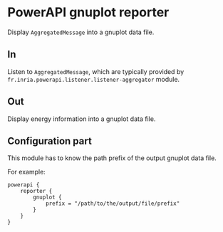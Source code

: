 # PowerAPI gnuplot reporter

Display `AggregatedMessage` into a gnuplot data file.

## In

Listen to `AggregatedMessage`, which are typically provided by `fr.inria.powerapi.listener.listener-aggregator` module.

## Out

Display energy information into a gnuplot data file.

## Configuration part

This module has to know the path prefix of the output gnuplot data file.

For example:
```
powerapi {
	reporter {
		gnuplot {
			prefix = "/path/to/the/output/file/prefix"
		}
	}
}
```

